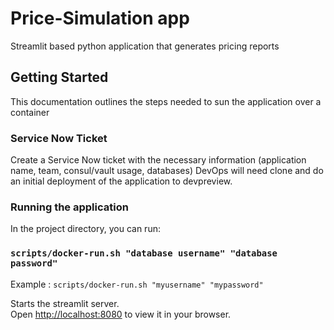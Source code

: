 # Price-Simulation app

Streamlit based python application that generates pricing reports

## Getting Started

This documentation outlines the steps needed to sun the application over a container

### Service Now Ticket

Create a Service Now ticket with the necessary information (application name, team, consul/vault usage, databases)
DevOps will need clone and do an initial deployment of the application to devpreview.

### Running the application

In the project directory, you can run:

### `scripts/docker-run.sh "database username" "database password"`
Example : `scripts/docker-run.sh "myusername" "mypassword"`

Starts the streamlit server.\
Open [http://localhost:8080](http://localhost:8080) to view it in your browser.
